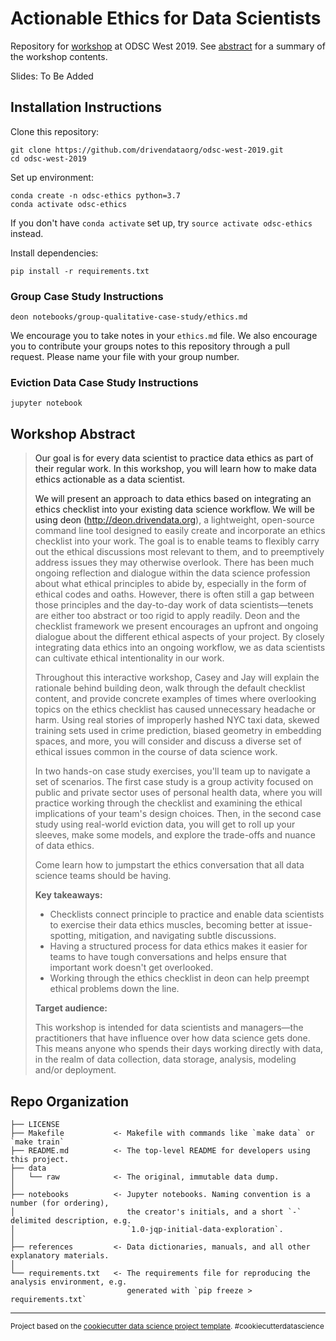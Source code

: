 # Actionable Ethics for Data Scientists

Repository for [workshop](https://odsc.com/training/portfolio/practical-data-ethics-with-deon/) at ODSC West 2019. See [abstract](#abstract) for a summary of the workshop contents.

Slides: To Be Added

## Installation Instructions

Clone this repository:

```shell
git clone https://github.com/drivendataorg/odsc-west-2019.git
cd odsc-west-2019
```

Set up environment:

```shell
conda create -n odsc-ethics python=3.7
conda activate odsc-ethics
```

If you don't have `conda activate` set up, try `source activate odsc-ethics` instead.

Install dependencies:

```shell
pip install -r requirements.txt
```

### Group Case Study Instructions

```shell
deon notebooks/group-qualitative-case-study/ethics.md
```

We encourage you to take notes in your `ethics.md` file. We also encourage you to contribute your groups notes to this repository through a pull request. Please name your file with your group number.

### Eviction Data Case Study Instructions

```shell
jupyter notebook
```

<a name="abstract"/>

## Workshop Abstract

> Our goal is for every data scientist to practice data ethics as part of their regular work. In this workshop, you will learn how to make data ethics actionable as a data scientist.
>
> We will present an approach to data ethics based on integrating an ethics checklist into your existing data science workflow. We will be using deon (http://deon.drivendata.org), a lightweight, open-source command line tool designed to easily create and incorporate an ethics checklist into your work. The goal is to enable teams to flexibly carry out the ethical discussions most relevant to them, and to preemptively address issues they may otherwise overlook. There has been much ongoing reflection and dialogue within the data science profession about what ethical principles to abide by, especially in the form of ethical codes and oaths. However, there is often still a gap between those principles and the day-to-day work of data scientists—tenets are either too abstract or too rigid to apply readily. Deon and the checklist framework we present encourages an upfront and ongoing dialogue about the different ethical aspects of your project. By closely integrating data ethics into an ongoing workflow, we as data scientists can cultivate ethical intentionality in our work.
>
> Throughout this interactive workshop, Casey and Jay will explain the rationale behind building deon, walk through the default checklist content, and provide concrete examples of times where overlooking topics on the ethics checklist has caused unnecessary headache or harm. Using real stories of improperly hashed NYC taxi data, skewed training sets used in crime prediction, biased geometry in embedding spaces, and more, you will consider and discuss a diverse set of ethical issues common in the course of data science work.
>
> In two hands-on case study exercises, you'll team up to navigate a set of scenarios. The first case study is a group activity focused on public and private sector uses of personal health data, where you will practice working through the checklist and examining the ethical implications of your team's design choices. Then, in the second case study using real-world eviction data, you will get to roll up your sleeves, make some models, and explore the trade-offs and nuance of data ethics.
>
> Come learn how to jumpstart the ethics conversation that all data science teams should be having.
>
> **Key takeaways:**
>
> - Checklists connect principle to practice and enable data scientists to exercise their data ethics muscles, becoming better at issue-spotting, mitigation, and navigating subtle discussions.
> - Having a structured process for data ethics makes it easier for teams to have tough conversations and helps ensure that important work doesn't get overlooked.
> - Working through the ethics checklist in deon can help preempt ethical problems down the line.
>
> **Target audience:**
>
> This workshop is intended for data scientists and managers—the practitioners that have influence over how data science gets done. This means anyone who spends their days working directly with data, in the realm of data collection, data storage, analysis, modeling and/or deployment.

## Repo Organization

```text
├── LICENSE
├── Makefile           <- Makefile with commands like `make data` or `make train`
├── README.md          <- The top-level README for developers using this project.
├── data
│   └── raw            <- The original, immutable data dump.
│
├── notebooks          <- Jupyter notebooks. Naming convention is a number (for ordering),
│                         the creator's initials, and a short `-` delimited description, e.g.
│                         `1.0-jqp-initial-data-exploration`.
│
├── references         <- Data dictionaries, manuals, and all other explanatory materials.
│
└── requirements.txt   <- The requirements file for reproducing the analysis environment, e.g.
                          generated with `pip freeze > requirements.txt`
```

--------

<p><small>Project based on the <a target="_blank" href="https://drivendata.github.io/cookiecutter-data-science/">cookiecutter data science project template</a>. #cookiecutterdatascience</small></p>
